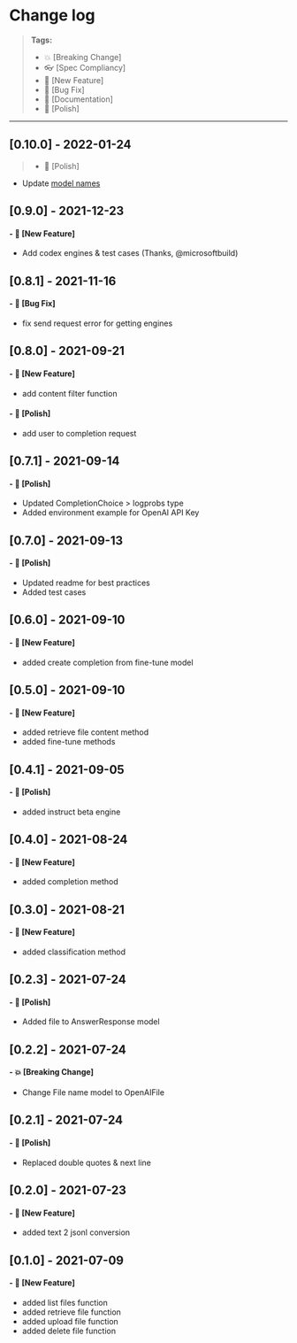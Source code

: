 # Change log

> **Tags:**
>
> - :boom: [Breaking Change]
> - :eyeglasses: [Spec Compliancy]
> - :rocket: [New Feature]
> - :bug: [Bug Fix]
> - :memo: [Documentation]
> - :nail_care: [Polish]

---

## [0.10.0] - 2022-01-24

> - :nail_care: [Polish]

- Update [model names](https://help.openai.com/en/articles/5832130-what-s-changed-with-engine-names-and-best-practices)

## [0.9.0] - 2021-12-23

#### - :rocket: [New Feature]

- Add codex engines & test cases (Thanks, @microsoftbuild)

## [0.8.1] - 2021-11-16

#### - :bug: [Bug Fix]

- fix send request error for getting engines

## [0.8.0] - 2021-09-21

#### - :rocket: [New Feature]

- add content filter function

#### - :nail_care: [Polish]

- add user to completion request

## [0.7.1] - 2021-09-14

#### - :nail_care: [Polish]

- Updated CompletionChoice > logprobs type
- Added environment example for OpenAI API Key

## [0.7.0] - 2021-09-13

#### - :nail_care: [Polish]

- Updated readme for best practices
- Added test cases

## [0.6.0] - 2021-09-10

#### - :rocket: [New Feature]

- added create completion from fine-tune model

## [0.5.0] - 2021-09-10

#### - :rocket: [New Feature]

- added retrieve file content method
- added fine-tune methods

## [0.4.1] - 2021-09-05

#### - :nail_care: [Polish]

- added instruct beta engine

## [0.4.0] - 2021-08-24

#### - :rocket: [New Feature]

- added completion method

## [0.3.0] - 2021-08-21

#### - :rocket: [New Feature]

- added classification method

## [0.2.3] - 2021-07-24

#### - :nail_care: [Polish]

- Added file to AnswerResponse model

## [0.2.2] - 2021-07-24

#### - :boom: [Breaking Change]

- Change File name model to OpenAIFile

## [0.2.1] - 2021-07-24

#### - :nail_care: [Polish]

- Replaced double quotes & next line

## [0.2.0] - 2021-07-23

#### - :rocket: [New Feature]

- added text 2 jsonl conversion

## [0.1.0] - 2021-07-09

#### - :rocket: [New Feature]

- added list files function
- added retrieve file function
- added upload file function
- added delete file function
